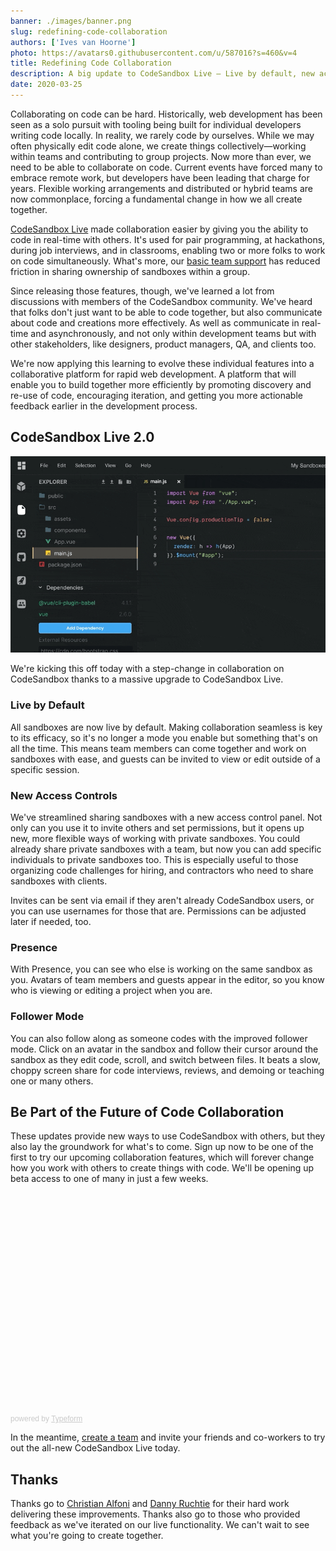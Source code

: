 ```yaml
---
banner: ./images/banner.png
slug: redefining-code-collaboration
authors: ['Ives van Hoorne']
photo: https://avatars0.githubusercontent.com/u/587016?s=460&v=4
title: Redefining Code Collaboration
description: A big update to CodeSandbox Live — Live by default, new access controls, presence, and follower mode.
date: 2020-03-25
---
```


Collaborating on code can be hard. Historically, web development has been seen as a solo pursuit with tooling being built for individual developers writing code locally. In reality, we rarely code by ourselves. While we may often physically edit code alone, we create things collectively—working within teams and contributing to group projects. Now more than ever, we need to be able to collaborate on code. Current events have forced many to embrace remote work, but developers have been leading that charge for years. Flexible working arrangements and distributed or hybrid teams are now commonplace, forcing a fundamental change in how we all create together.

[CodeSandbox Live](/post/introducing-codesandbox-live-real-time-code-collaboration-in-the-browser) made collaboration easier by giving you the ability to code in real-time with others. It's used for pair programming, at hackathons, during job interviews, and in classrooms, enabling two or more folks to work on code simultaneously. What's more, our [basic team support](/dashboard/teams/new) has reduced friction in sharing ownership of sandboxes within a group.

Since releasing those features, though, we've learned a lot from discussions with members of the CodeSandbox community. We've heard that folks don't just want to be able to code together, but also communicate about code and creations more effectively. As well as communicate in real-time and asynchronously, and not only within development teams but with other stakeholders, like designers, product managers, QA, and clients too.

We're now applying this learning to evolve these individual features into a collaborative platform for rapid web development. A platform that will enable you to build together more efficiently by promoting discovery and re-use of code, encouraging iteration, and getting you more actionable feedback earlier in the development process.

## CodeSandbox Live 2.0

![Follower mode](./images/0.gif)

We're kicking this off today with a step-change in collaboration on CodeSandbox thanks to a massive upgrade to CodeSandbox Live. 

### Live by Default
All sandboxes are now live by default. Making collaboration seamless is key to its efficacy, so it's no longer a mode you enable but something that's on all the time. This means team members can come together and work on sandboxes with ease, and guests can be invited to view or edit outside of a specific session.

### New Access Controls
We've streamlined sharing sandboxes with a new access control panel. Not only can you use it to invite others and set permissions, but it opens up new, more flexible ways of working with private sandboxes. You could already share private sandboxes with a team, but now you can add specific individuals to private sandboxes too. This is especially useful to those organizing code challenges for hiring, and contractors who need to share sandboxes with clients.

Invites can be sent via email if they aren't already CodeSandbox users, or you can use usernames for those that are. Permissions can be adjusted later if needed, too.

### Presence
With Presence, you can see who else is working on the same sandbox as you. Avatars of team members and guests appear in the editor, so you know who is viewing or editing a project when you are.

### Follower Mode
You can also follow along as someone codes with the improved follower mode. Click on an avatar in the sandbox and follow their cursor around the sandbox as they edit code, scroll, and switch between files. It beats a slow, choppy screen share for code interviews, reviews, and demoing or teaching one or many others.

## Be Part of the Future of Code Collaboration
These updates provide new ways to use CodeSandbox with others, but they also lay the groundwork for what's to come. Sign up now to be one of the first to try our upcoming collaboration features, which will forever change how you work with others to create things with code. We'll be opening up beta access to one of many in just a few weeks.

<div class="typeform-widget" data-url="https://codesandbox.typeform.com/to/ktD2rd" style="width: 100%; height: 350px;"></div> <script> (function() { var qs,js,q,s,d=document, gi=d.getElementById, ce=d.createElement, gt=d.getElementsByTagName, id="typef_orm", b="https://embed.typeform.com/"; if(!gi.call(d,id)) { js=ce.call(d,"script"); js.id=id; js.src=b+"embed.js"; q=gt.call(d,"script")[0]; q.parentNode.insertBefore(js,q) } })() </script> <div style="font-family: Sans-Serif;font-size: 12px;color: #999;opacity: 0.5; padding-top: 5px;"> powered by <a href="https://admin.typeform.com/signup?utm_campaign=ktD2rd&utm_source=typeform.com-01DH8PS45JWZKYBJ6B37YX56NZ-pro&utm_medium=typeform&utm_content=typeform-embedded-poweredbytypeform&utm_term=EN" style="color: #999" target="_blank">Typeform</a> </div>

In the meantime, [create a team](https://codesandbox.io/dashboard/teams/new) and invite your friends and co-workers to try out the all-new CodeSandbox Live today.

## Thanks
Thanks go to [Christian Alfoni](https://twitter.com/christianalfoni) and
[Danny Ruchtie](https://twitter.com/druchtie) for their hard work delivering these improvements. Thanks also go to those who provided feedback as we've iterated on our live functionality. We can't wait to see what you're going to create together.
